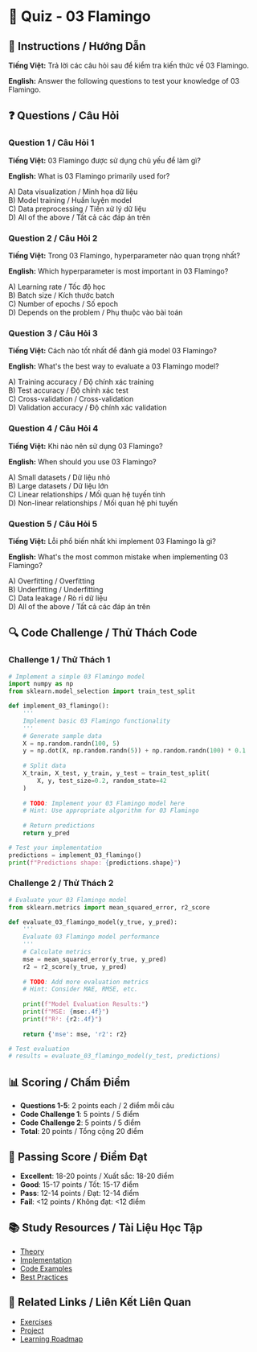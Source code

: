 # 🧠 Quiz - 03 Flamingo

## 📝 Instructions / Hướng Dẫn

**Tiếng Việt:** Trả lời các câu hỏi sau để kiểm tra kiến thức về 03 Flamingo.

**English:** Answer the following questions to test your knowledge of 03 Flamingo.

## ❓ Questions / Câu Hỏi

### Question 1 / Câu Hỏi 1
**Tiếng Việt:** 03 Flamingo được sử dụng chủ yếu để làm gì?

**English:** What is 03 Flamingo primarily used for?

A) Data visualization / Minh họa dữ liệu  
B) Model training / Huấn luyện model  
C) Data preprocessing / Tiền xử lý dữ liệu  
D) All of the above / Tất cả các đáp án trên

### Question 2 / Câu Hỏi 2
**Tiếng Việt:** Trong 03 Flamingo, hyperparameter nào quan trọng nhất?

**English:** Which hyperparameter is most important in 03 Flamingo?

A) Learning rate / Tốc độ học  
B) Batch size / Kích thước batch  
C) Number of epochs / Số epoch  
D) Depends on the problem / Phụ thuộc vào bài toán

### Question 3 / Câu Hỏi 3
**Tiếng Việt:** Cách nào tốt nhất để đánh giá model 03 Flamingo?

**English:** What's the best way to evaluate a 03 Flamingo model?

A) Training accuracy / Độ chính xác training  
B) Test accuracy / Độ chính xác test  
C) Cross-validation / Cross-validation  
D) Validation accuracy / Độ chính xác validation

### Question 4 / Câu Hỏi 4
**Tiếng Việt:** Khi nào nên sử dụng 03 Flamingo?

**English:** When should you use 03 Flamingo?

A) Small datasets / Dữ liệu nhỏ  
B) Large datasets / Dữ liệu lớn  
C) Linear relationships / Mối quan hệ tuyến tính  
D) Non-linear relationships / Mối quan hệ phi tuyến

### Question 5 / Câu Hỏi 5
**Tiếng Việt:** Lỗi phổ biến nhất khi implement 03 Flamingo là gì?

**English:** What's the most common mistake when implementing 03 Flamingo?

A) Overfitting / Overfitting  
B) Underfitting / Underfitting  
C) Data leakage / Rò rỉ dữ liệu  
D) All of the above / Tất cả các đáp án trên

## 🔍 Code Challenge / Thử Thách Code

### Challenge 1 / Thử Thách 1
```python
# Implement a simple 03 Flamingo model
import numpy as np
from sklearn.model_selection import train_test_split

def implement_03_flamingo():
    '''
    Implement basic 03 Flamingo functionality
    '''
    # Generate sample data
    X = np.random.randn(100, 5)
    y = np.dot(X, np.random.randn(5)) + np.random.randn(100) * 0.1
    
    # Split data
    X_train, X_test, y_train, y_test = train_test_split(
        X, y, test_size=0.2, random_state=42
    )
    
    # TODO: Implement your 03 Flamingo model here
    # Hint: Use appropriate algorithm for 03 Flamingo
    
    # Return predictions
    return y_pred

# Test your implementation
predictions = implement_03_flamingo()
print(f"Predictions shape: {predictions.shape}")
```

### Challenge 2 / Thử Thách 2
```python
# Evaluate your 03 Flamingo model
from sklearn.metrics import mean_squared_error, r2_score

def evaluate_03_flamingo_model(y_true, y_pred):
    '''
    Evaluate 03 Flamingo model performance
    '''
    # Calculate metrics
    mse = mean_squared_error(y_true, y_pred)
    r2 = r2_score(y_true, y_pred)
    
    # TODO: Add more evaluation metrics
    # Hint: Consider MAE, RMSE, etc.
    
    print(f"Model Evaluation Results:")
    print(f"MSE: {mse:.4f}")
    print(f"R²: {r2:.4f}")
    
    return {'mse': mse, 'r2': r2}

# Test evaluation
# results = evaluate_03_flamingo_model(y_test, predictions)
```

## 📊 Scoring / Chấm Điểm

- **Questions 1-5**: 2 points each / 2 điểm mỗi câu
- **Code Challenge 1**: 5 points / 5 điểm
- **Code Challenge 2**: 5 points / 5 điểm
- **Total**: 20 points / Tổng cộng 20 điểm

## 🎯 Passing Score / Điểm Đạt

- **Excellent**: 18-20 points / Xuất sắc: 18-20 điểm
- **Good**: 15-17 points / Tốt: 15-17 điểm  
- **Pass**: 12-14 points / Đạt: 12-14 điểm
- **Fail**: <12 points / Không đạt: <12 điểm

## 📚 Study Resources / Tài Liệu Học Tập

- [Theory](./THEORY_03_flamingo.md)
- [Implementation](./IMPLEMENTATION_03_flamingo.md)
- [Code Examples](./CODE_EXAMPLES_03_flamingo.md)
- [Best Practices](./BEST_PRACTICES_03_flamingo.md)

## 🔗 Related Links / Liên Kết Liên Quan

- [Exercises](./EXERCISES_03_flamingo.md)
- [Project](./PROJECT_03_flamingo.md)
- [Learning Roadmap](./LEARNING_ROADMAP_03_flamingo.md)
